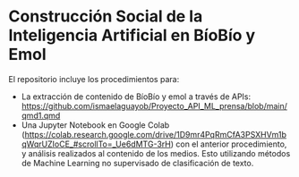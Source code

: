 # Construcción Social de la Inteligencia Artificial en BíoBío y Emol

El repositorio incluye los procedimientos para: 

- La extracción  de contenido de BíoBío y emol a través de APIs: https://github.com/ismaelaguayob/Proyecto_API_ML_prensa/blob/main/qmd1.qmd
- Una Jupyter Notebook en Google Colab (https://colab.research.google.com/drive/1D9mr4PqRmCfA3PSXHVm1bqWqrUZIoCE_#scrollTo=_Ue6dMTG-3rH) con el anterior procedimiento, y análisis realizados al contenido de los medios. Esto utilizando métodos de Machine Learning no supervisado de clasificación de texto. 

